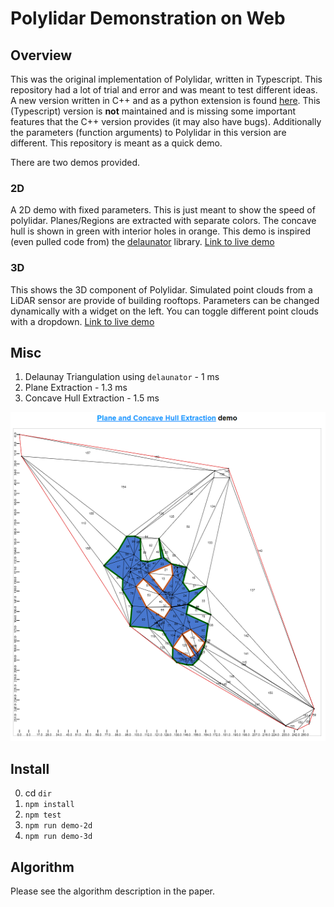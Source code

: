 # Polylidar Demonstration on Web

## Overview

This was the original implementation of Polylidar, written in Typescript. This repository had a lot of trial and error and was meant to test different ideas. A new version written in C++ and as a python extension is found [here](https://github.com/JeremyBYU/polylidarv2). This (Typescript) version is **not** maintained and is missing some important features that the C++ version provides (it may also have bugs).  Additionally the parameters (function arguments) to Polylidar in this version are different. This repository is meant as a quick demo.

There are two demos provided. 

### 2D 

A 2D demo with fixed parameters. This is just meant to show the speed of polylidar. Planes/Regions are extracted with separate colors.  The concave hull is shown in green with interior holes in orange. This demo is inspired (even pulled code from) the [delaunator](https://github.com/mapbox/delaunator) library. [Link to live demo](https://jeremybyu.github.io/polylidarweb/demo2d/index.html)

### 3D

This shows the 3D component of Polylidar. Simulated point clouds from a LiDAR sensor are provide of building rooftops. Parameters can be changed dynamically with a widget on the left. You can toggle different point clouds with a dropdown. [Link to live demo](https://jeremybyu.github.io/polylidarweb/demo3d/index.html)


## Misc


1. Delaunay Triangulation using `delaunator` - 1 ms
2. Plane Extraction - 1.3 ms
3. Concave Hull Extraction - 1.5 ms

![Demo](assets/imgs/demo.png)

## Install

0. cd `dir`
1. `npm install`
2. `npm test`
3. `npm run demo-2d`
3. `npm run demo-3d`



## Algorithm

Please see the algorithm description in the paper.